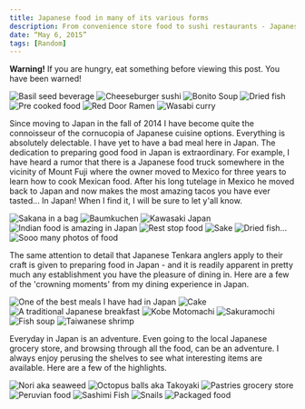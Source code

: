 ```yaml
---
title: Japanese food in many of its various forms
description: From convenience store food to sushi restaurants - Japanese food is delicious
date: “May 6, 2015”
tags: [Random]
---
```

<div class=“text-lg m-2">
<p class="mb-2"><strong>Warning!</strong> If you are hungry, eat something before viewing this post. You have been warned!</span></p>

<img class="w-8/12 rounded-lg shadow-lg mx-auto" src="https://fallfish-tenkara-images.s3-us-west-1.amazonaws.com/FfT+-+Japanese+Cuisine/Basil-Seed-Drink_Japan.JPG" alt="Basil seed beverage" />

<img class="w-8/12 rounded-lg shadow-lg mx-auto" src="https://fallfish-tenkara-images.s3-us-west-1.amazonaws.com/FfT+-+Japanese+Cuisine/Cheese-Burger-Sushi_Japan.JPG" alt="Cheeseburger sushi" />

<img class="w-8/12 rounded-lg shadow-lg mx-auto" src="https://fallfish-tenkara-images.s3-us-west-1.amazonaws.com/FfT+-+Japanese+Cuisine/Dried-Bonito-Soup_Japan_Food.jpg" alt="Bonito Soup" />

<img class="w-8/12 rounded-lg shadow-lg mx-auto" src="https://fallfish-tenkara-images.s3-us-west-1.amazonaws.com/FfT+-+Japanese+Cuisine/Featured-Image_Anchovies_Japan.jpg" alt="Dried fish" />

<img class="w-8/12 rounded-lg shadow-lg mx-auto" src="https://fallfish-tenkara-images.s3-us-west-1.amazonaws.com/FfT+-+Japanese+Cuisine/Pre-cooked_items.jpg" alt="Pre cooked food" />

<img class="w-8/12 rounded-lg shadow-lg mx-auto" src="https://fallfish-tenkara-images.s3-us-west-1.amazonaws.com/FfT+-+Japanese+Cuisine/Red-Door-Ramen_Yokosuaka.jpg" alt="Red Door Ramen" />

<img class="w-8/12 rounded-lg shadow-lg mx-auto" src="https://fallfish-tenkara-images.s3-us-west-1.amazonaws.com/FfT+-+Japanese+Cuisine/Wasabi_Curry_Japanese.JPG" alt="Wasabi curry" />

<p class="mb-2 mt-2">Since moving to Japan in the fall of 2014 I have become quite the connoisseur of the cornucopia of Japanese cuisine options. Everything is absolutely delectable. I have yet to have a bad meal here in Japan. The dedication to preparing good food in Japan is extraordinary. For example, I have heard a rumor that there is a Japanese food truck somewhere in the vicinity of Mount Fuji where the owner moved to Mexico for three years to learn how to cook Mexican food. After his long tutelage in Mexico he moved back to Japan and now makes the most amazing tacos you have ever tasted... In Japan! When I find it, I will be sure to let y'all know.</p>

<img class="w-8/12 rounded-lg shadow-lg mx-auto" src="https://fallfish-tenkara-images.s3-us-west-1.amazonaws.com/FfT+-+Japanese+Cuisine/Anchovies.jpg" alt="Sakana in a bag" />

<img class="w-8/12 rounded-lg shadow-lg mx-auto" src="https://fallfish-tenkara-images.s3-us-west-1.amazonaws.com/FfT+-+Japanese+Cuisine/Finished_Baumkuchen.jpg" alt="Baumkuchen" />

<img class="w-8/12 rounded-lg shadow-lg mx-auto" src="https://fallfish-tenkara-images.s3-us-west-1.amazonaws.com/FfT+-+Japanese+Cuisine/Food-Yen_Kawasaki_Japan.jpg" alt="Kawasaki Japan" />

<img class="w-8/12 rounded-lg shadow-lg mx-auto" src="https://fallfish-tenkara-images.s3-us-west-1.amazonaws.com/FfT+-+Japanese+Cuisine/Indian-Food_Japan_Cuisine.jpg" alt="Indian food is amazing in Japan" />

<img class="w-8/12 rounded-lg shadow-lg mx-auto" src="https://fallfish-tenkara-images.s3-us-west-1.amazonaws.com/FfT+-+Japanese+Cuisine/Rest-Stop-Food_Japan_Cuisine.jpg" alt="Rest stop food" />

<img class="w-8/12 rounded-lg shadow-lg mx-auto" src="https://fallfish-tenkara-images.s3-us-west-1.amazonaws.com/FfT+-+Japanese+Cuisine/Sake_Japan_Drink_Alcohol.JPG" alt="Sake" />

<img class="w-8/12 rounded-lg shadow-lg mx-auto" src="https://fallfish-tenkara-images.s3-us-west-1.amazonaws.com/FfT+-+Japanese+Cuisine/anchovies_Japan.jpg" alt="Dried fish..." />

<img class="w-8/12 rounded-lg shadow-lg mx-auto" src="https://fallfish-tenkara-images.s3-us-west-1.amazonaws.com/FfT+-+Japanese+Cuisine/baumkuchen-prepared_Japan-Cake.JPG" alt="Sooo many photos of food" />

<p class="mb-2 mt-2">The same attention to detail that Japanese Tenkara anglers apply to their craft is given to preparing food in Japan - and it is readily apparent in pretty much any establishment you have the pleasure of dining in. Here are a few of the 'crowning moments' from my dining experience in Japan.</p>

<img class="w-8/12 rounded-lg shadow-lg mx-auto" src="https://fallfish-tenkara-images.s3-us-west-1.amazonaws.com/FfT+-+Japanese+Cuisine/Ito_Shizuoka-Prefecture.JPG" alt="One of the best meals I have had in Japan" />

<img class="w-8/12 rounded-lg shadow-lg mx-auto" src="https://fallfish-tenkara-images.s3-us-west-1.amazonaws.com/FfT+-+Japanese+Cuisine/Japanese_Baumkuchen-cake.jpg" alt="Cake" />

<img class="w-8/12 rounded-lg shadow-lg mx-auto" src="https://fallfish-tenkara-images.s3-us-west-1.amazonaws.com/FfT+-+Japanese+Cuisine/Japanese_Breakfast_Traditional.JPG" alt="A traditional Japanese breakfast" />

<img class="w-8/12 rounded-lg shadow-lg mx-auto" src="https://fallfish-tenkara-images.s3-us-west-1.amazonaws.com/FfT+-+Japanese+Cuisine/Kobe-Motomachi-Dori_Japan_Yokosuka.jpg" alt="Kobe Motomachi" />

<img class="w-8/12 rounded-lg shadow-lg mx-auto" src="https://fallfish-tenkara-images.s3-us-west-1.amazonaws.com/FfT+-+Japanese+Cuisine/Sakuramochi_Japan_Food.jpg" alt="Sakuramochi" />

<img class="w-8/12 rounded-lg shadow-lg mx-auto" src="https://fallfish-tenkara-images.s3-us-west-1.amazonaws.com/FfT+-+Japanese+Cuisine/Sashimi-Fish-Soup_Japan_Cuisine.jpg" alt="Fish soup" />

<img class="w-8/12 rounded-lg shadow-lg mx-auto" src="https://fallfish-tenkara-images.s3-us-west-1.amazonaws.com/FfT+-+Japanese+Cuisine/Taiwanese_Shrimp.jpg" alt="Taiwanese shrimp" />

<p class="mt-2">Everyday in Japan is an adventure. Even going to the local Japanese grocery store, and browsing through all the food, can be an adventure. I always enjoy perusing the shelves to see what interesting items are available. Here are a few of the highlights.</p>

<img class="w-8/12 rounded-lg shadow-lg mx-auto" src="https://fallfish-tenkara-images.s3-us-west-1.amazonaws.com/FfT+-+Japanese+Cuisine/Nori_seawead.jpg" alt="Nori aka seaweed" />

<img class="w-8/12 rounded-lg shadow-lg mx-auto" src="https://fallfish-tenkara-images.s3-us-west-1.amazonaws.com/FfT+-+Japanese+Cuisine/Octopus-Balls_Street-Vendor.JPG" alt="Octopus balls aka Takoyaki" />

<img class="w-8/12 rounded-lg shadow-lg mx-auto" src="https://fallfish-tenkara-images.s3-us-west-1.amazonaws.com/FfT+-+Japanese+Cuisine/Pastries_Grocery-Store.jpg" alt="Pastries grocery store" />

<img class="w-8/12 rounded-lg shadow-lg mx-auto" src="https://fallfish-tenkara-images.s3-us-west-1.amazonaws.com/FfT+-+Japanese+Cuisine/Peruvian-Food_Japan.JPG" alt="Peruvian food" />

<img class="w-8/12 rounded-lg shadow-lg mx-auto" src="https://fallfish-tenkara-images.s3-us-west-1.amazonaws.com/FfT+-+Japanese+Cuisine/Sashimi-Fish_Japanese-cuisine.JPG" alt="Sashimi Fish" />

<img class="w-8/12 rounded-lg shadow-lg mx-auto" src="https://fallfish-tenkara-images.s3-us-west-1.amazonaws.com/FfT+-+Japanese+Cuisine/Snails-Yokohama.jpg" alt="Snails" />

<img class="w-8/12 rounded-lg shadow-lg mx-auto" src="https://fallfish-tenkara-images.s3-us-west-1.amazonaws.com/FfT+-+Japanese+Cuisine/Sweet-and-Sour-Squid_Japan_Packaged-Food.jpg" alt="Packaged food" />
</div>